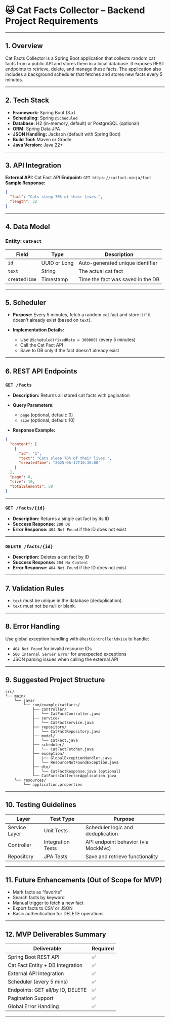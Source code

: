 # 🐱 Cat Facts Collector – Backend Project Requirements

---

## 1. Overview

Cat Facts Collector is a Spring Boot application that collects random cat facts from a public API and stores them in a local database. It exposes REST endpoints to retrieve, delete, and manage these facts. The application also includes a background scheduler that fetches and stores new facts every 5 minutes.

---

## 2. Tech Stack

* **Framework:** Spring Boot (3.x)
* **Scheduling:** Spring `@Scheduled`
* **Database:** H2 (in-memory, default) or PostgreSQL (optional)
* **ORM:** Spring Data JPA
* **JSON Handling:** Jackson (default with Spring Boot)
* **Build Tool:** Maven or Gradle
* **Java Version:** Java 22+

---

## 3. API Integration

**External API:** Cat Fact API
**Endpoint:** `GET https://catfact.ninja/fact`
**Sample Response:**

```json
{
  "fact": "Cats sleep 70% of their lives.",
  "length": 32
}
```

---

## 4. Data Model

### Entity: `CatFact`

| Field         | Type         | Description                       |
| ------------- | ------------ | --------------------------------- |
| `id`          | UUID or Long | Auto-generated unique identifier  |
| `text`        | String       | The actual cat fact               |
| `createdTime` | Timestamp    | Time the fact was saved in the DB |

---

## 5. Scheduler

* **Purpose:** Every 5 minutes, fetch a random cat fact and store it if it doesn't already exist (based on `text`).
* **Implementation Details:**

  * Use `@Scheduled(fixedRate = 300000)` (every 5 minutes)
  * Call the Cat Fact API
  * Save to DB only if the fact doesn't already exist

---

## 6. REST API Endpoints

### `GET /facts`

* **Description:** Returns all stored cat facts with pagination
* **Query Parameters:**

  * `page` (optional, default: 0)
  * `size` (optional, default: 10)
* **Response Example:**

```json
{
  "content": [
    {
      "id": "1",
      "text": "Cats sleep 70% of their lives.",
      "createdTime": "2025-06-17T10:30:00"
    }
  ],
  "page": 0,
  "size": 10,
  "totalElements": 50
}
```

---

### `GET /facts/{id}`

* **Description:** Returns a single cat fact by its ID
* **Success Response:** `200 OK`
* **Error Response:** `404 Not Found` if the ID does not exist

---

### `DELETE /facts/{id}`

* **Description:** Deletes a cat fact by ID
* **Success Response:** `204 No Content`
* **Error Response:** `404 Not Found` if the ID does not exist

---

## 7. Validation Rules

* `text` must be unique in the database (deduplication).
* `text` must not be null or blank.

---

## 8. Error Handling

Use global exception handling with `@RestControllerAdvice` to handle:

* `404 Not Found` for invalid resource IDs
* `500 Internal Server Error` for unexpected exceptions
* JSON parsing issues when calling the external API

---

## 9. Suggested Project Structure

```
src/
└── main/
    └── java/
        └── com/example/catfacts/
            ├── controller/
            │   └── CatFactController.java
            ├── service/
            │   └── CatFactService.java
            ├── repository/
            │   └── CatFactRepository.java
            ├── model/
            │   └── CatFact.java
            ├── scheduler/
            │   └── CatFactFetcher.java
            ├── exception/
            │   ├── GlobalExceptionHandler.java
            │   └── ResourceNotFoundException.java
            ├── dto/
            │   └── CatFactResponse.java (optional)
            └── CatFactsCollectorApplication.java
    └── resources/
        └── application.properties
```

---

## 10. Testing Guidelines

| Layer         | Test Type         | Purpose                             |
| ------------- | ----------------- | ----------------------------------- |
| Service Layer | Unit Tests        | Scheduler logic and deduplication   |
| Controller    | Integration Tests | API endpoint behavior (via MockMvc) |
| Repository    | JPA Tests         | Save and retrieve functionality     |

---

## 11. Future Enhancements (Out of Scope for MVP)

* Mark facts as “favorite”
* Search facts by keyword
* Manual trigger to fetch a new fact
* Export facts to CSV or JSON
* Basic authentication for DELETE operations

---

## 12. MVP Deliverables Summary

| Deliverable                      | Required |
| -------------------------------- | -------- |
| Spring Boot REST API             | ✅        |
| Cat Fact Entity + DB Integration | ✅        |
| External API Integration         | ✅        |
| Scheduler (every 5 mins)         | ✅        |
| Endpoints: GET all/by ID, DELETE | ✅        |
| Pagination Support               | ✅        |
| Global Error Handling            | ✅        |

---


